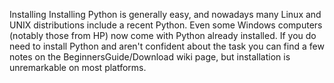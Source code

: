 Installing
Installing Python is generally easy, and nowadays many Linux and UNIX distributions include a recent Python.
Even some Windows computers (notably those from HP) now come with Python already installed.
If you do need to install Python and aren't confident about the task you can find a few notes on the BeginnersGuide/Download wiki page, 
but installation is unremarkable on most platforms.
